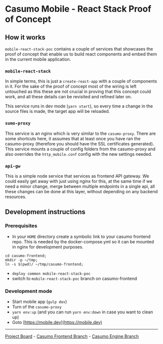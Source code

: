 # Casumo Mobile - React Stack Proof of Concept

## How it works

`mobile-react-stack-poc` contains a couple of services that showcases the proof
of concept that enable us to build react components and embed them in the
current mobile application.

### `mobile-react-stack`

In simple terms, this is just a `create-react-app` with a couple of components
in it. For the sake of the proof of concept most of the wiring is left untouched
as this these are not crucial in proving that this concept could work, and all
these details can be revisited and refined later on.

This service runs in dev mode (`yarn start`), so every time a change in the
source files is made, the target app will be reloaded.

### `sumo-proxy`

This service is an nginx which is very similar to the `casumo-proxy`. There are
some shortcuts here, it assumes that at least once you have ran the casumo-proxy
(therefore you should have the SSL certificates generated). This service mounts
a couple of config folders from the casumo-proxy and also overrides the
`http_mobile.conf` config with the new settings needed.

### `api-gw`

This is a simple node service that services as frontend API gateway. We could
easily get away with just using nginx for this, at the same time if we need a
minor change, merge between multiple endpoints in a single api, all these
changes can be done at this layer, without depending on any backend resources.

## Development instructions

### Prerequisites

- In your `HOME` directory create a symbolic link to your casumo frontend repo.
  This is needed by the docker-compose.yml so it can be mounted in nginx for
  development purposes.

```shell
cd casumo-frontend;
mkdir -p ~/tmp;
ln -s $(pwd)/ ~/tmp/casumo-frontend;
```

- `deploy common mobile-react-stack-poc`
- switch to `mobile-react-stack-poc` branch on casumo-frontend

### Development mode

- Start mobile app (`gulp dev`)
- Turn of the `casumo-proxy`
- `yarn env:up` (and you can run `yarn env:down` in case you want to clean up)
- Goto [https://mobile.dev](https://mobile.dev)

---

[Project Board](https://github.com/Casumo/Home/projects/91) - [Casumo Frontend Branch](https://github.com/Casumo/casumo-frontend/tree/mobile-react-stack-poc) - [Casumo Engine Branch](https://github.com/Casumo/Casumo-Engine/tree/mobile-react-stack-poc)
